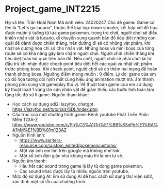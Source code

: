 # Project_game_INT2215
Họ và tên: Trần Hoài Nam
Mã sinh viên: 24020247
Chủ đề game: Game có tên là "Let's go lucario", thuộc thể loại top-down shooter, kết hợp với đồ họa được mượn ý tưởng từ tựa game pokemon. trong trò chơi, người chơi sẽ điểu khiển nhân vật là lucario, di chuyển xung quanh bản đồ tiêu diệt những con quái để dành được chiến thắng, trên đường đi sẽ có những vật phẩm, khi nhặt sẽ cường hóa chỉ số cho nhân vật. Những boss và mini boss của từng route sẽ có khả năng gây làm chậm người chơi. Người chơi chiến thắng khi tiêu diệt toàn bộ quái trên bản đồ. Nếu chết, người chơi sẽ phải chơi lại từ đầu trừ khi nhận được check point tiêu diệt hết các quái và nhặt vật phẩm trước phòng boss. Khi check point, người chơi sẽ có thêm hai mạng để hoàn thành phòng boss.
Ngưỡng điểm mong muốn : 9 điểm.
Lý do: game của em có đồ họa tương đối nịnh mắt cùng hiệu ứng animation mượt mà, âm thanh phong phú cùng với gameplay thú vị. Về thuật toán game của em sử dụng kỹ thuật load 1 vùng lân cận nhân vật để giảm thiểu các bước tính toán làm tăng tốc độ xử lí game.
Nguồn tham khảo:
- Học cách sử dụng sdl2: lazyfoo, chatgpt. https://lazyfoo.net/tutorials/SDL/index.php
- Cấu trúc của một chương trình game: Kênh youtube Phát Triển Phần Mềm 123A-Z https://www.youtube.com/c/Ph%C3%A1tTri%E1%BB%83nPh%E1%BA%A7nM%E1%BB%81m123AZ
- Nguồn hình ảnh:
  + https://www.spriters-resource.com/custom_edited/pokemoncustoms/
  + Một vài ảnh em tìm trên google mà không nhớ link.
  + Một số ảnh đợn giản như khung máu thì là em tự vẽ.
- Nguồn âm thanh:
  + Hầu hết các sound trong game là lấy từ dong game pokemon.
  + Các sound khác được lấy từ nhiều nguồn trên youtube.
- Mức độ sử dụng AI: Em sử dụng AI để học cách sử dụng thư viện sdl2, xác định một số lỗi của chương trình. 
